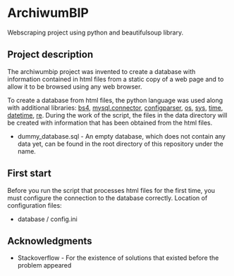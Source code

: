 # ArchiwumBIP
Webscraping project using python and beautifulsoup library.

## Project description
The archiwumbip project was invented to create a database with information contained in html files from a static copy of a web page and to allow it to be browsed using any web browser.

To create a database from html files, the python language was used along with additional libraries: [bs4](https://www.crummy.com/software/BeautifulSoup/), [mysql.connector](https://dev.mysql.com/doc/connector-python/en/), [configparser](https://docs.python.org/3/library/configparser.html), [os](https://docs.python.org/3/library/os.html), [sys](https://docs.python.org/3/library/sys.html), [time](https://docs.python.org/3/library/time.html), [datetime](https://docs.python.org/3/library/datetime.html), [re](https://docs.python.org/3/library/re.html).
During the work of the script, the files in the data directory will be created with information that has been obtained from the html files.

* dummy_database.sql - An empty database, which does not contain any data yet, can be found in the root directory of this repository under the name.

## First start
Before you run the script that processes html files for the first time, you must configure the connection to the database correctly.
Location of configuration files:
* database / config.ini

## Acknowledgments
* Stackoverflow - For the existence of solutions that existed before the problem appeared